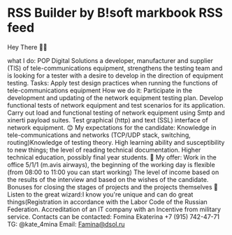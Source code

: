 # RSS Builder by B!soft markbook RSS feed

Hey There 👋👋

what I do: POP Digital Solutions a developer, manufacturer and supplier (TlS) of tele-communications equipment, strengthens the testing team and is looking for a tester with a desire to develop in the direction of equipment testing.
Tasks: Apply test design practices when running the functions of tele-communications equipment
How we do it: Participate in the development and updating of the network equipment testing plan. Develop functional tests of network equipment and test scenarios for its application. Carry out load and functional testing of network equipment using Smtp and xinerti payload suites. Test graphical (http) and text (SSL) interface of network equipment.
😊  My expectations for the candidate:
Knowledge in tele-communications and networks (TCP/UDP stack, switching, routing)Knowledge of testing theory. High learning ability and susceptibility to new things; the level of reading technical documentation. Higher technical education, possibly final year students.
🍔 My offer: Work in the office 5/1/1 (m.avis airways), the beginning of the working day is flexible (from 08:00 to 11:00 you can start working) The level of income based on the results of the interview and based on the wishes of the candidate. Bonuses for closing the stages of projects and the projects themselves
🧙 Listen to the great wizard:I know you're unique and can do great things(Registration in accordance with the Labor Code of the Russian Federation. Accreditation of an IT company with an Incentive from military service.
Contacts can be contacted:
Fomina Ekaterina
+7 (915) 742-47-71
TG: @kate_4mina
Email: Famina@dsol.ru


